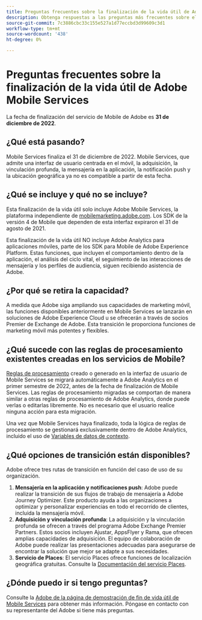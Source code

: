 ```yaml
---
title: Preguntas frecuentes sobre la finalización de la vida útil de Adobe Mobile Services
description: Obtenga respuestas a las preguntas más frecuentes sobre el anuncio de fin de vida útil de Adobe Mobile Services.
source-git-commit: 7c3886cbc33c155e527a1d77eccbd3d99609c3d1
workflow-type: tm+mt
source-wordcount: '438'
ht-degree: 0%

---
```


# Preguntas frecuentes sobre la finalización de la vida útil de Adobe Mobile Services

La fecha de finalización del servicio de Mobile de Adobe es **31 de diciembre de 2022**.

## ¿Qué está pasando?

Mobile Services finaliza el 31 de diciembre de 2022. Mobile Services, que admite una interfaz de usuario centrada en el móvil, la adquisición, la vinculación profunda, la mensajería en la aplicación, la notificación push y la ubicación geográfica ya no es compatible a partir de esta fecha.

## ¿Qué se incluye y qué no se incluye?

Esta finalización de la vida útil solo incluye Adobe Mobile Services, la plataforma independiente de [mobilemarketing.adobe.com](https://mobilemarketing.adobe.com). Los SDK de la versión 4 de Mobile que dependen de esta interfaz expiraron el 31 de agosto de 2021.

Esta finalización de la vida útil NO incluye Adobe Analytics para aplicaciones móviles, parte de los SDK para Mobile de Adobe Experience Platform. Estas funciones, que incluyen el comportamiento dentro de la aplicación, el análisis del ciclo vital, el seguimiento de las interacciones de mensajería y los perfiles de audiencia, siguen recibiendo asistencia de Adobe.

## ¿Por qué se retira la capacidad?

A medida que Adobe siga ampliando sus capacidades de marketing móvil, las funciones disponibles anteriormente en Mobile Services se lanzarán en soluciones de Adobe Experience Cloud u se ofrecerán a través de socios Premier de Exchange de Adobe. Esta transición le proporciona funciones de marketing móvil más potentes y flexibles.

## ¿Qué sucede con las reglas de procesamiento existentes creadas en los servicios de Mobile?

[Reglas de procesamiento](https://experienceleague.adobe.com/docs/analytics/admin/admin-tools/processing-rules/processing-rules.html) creado o generado en la interfaz de usuario de Mobile Services se migrará automáticamente a Adobe Analytics en el primer semestre de 2022, antes de la fecha de finalización de Mobile Services. Las reglas de procesamiento migradas se comportan de manera similar a otras reglas de procesamiento de Adobe Analytics, donde puede verlas o editarlas libremente. No es necesario que el usuario realice ninguna acción para esta migración.

Una vez que Mobile Services haya finalizado, toda la lógica de reglas de procesamiento se gestionará exclusivamente dentro de Adobe Analytics, incluido el uso de [Variables de datos de contexto](https://experienceleague.adobe.com/docs/analytics/implementation/vars/page-vars/contextdata.html?lang=en).

## ¿Qué opciones de transición están disponibles?

Adobe ofrece tres rutas de transición en función del caso de uso de su organización.

1. **Mensajería en la aplicación y notificaciones push**: Adobe puede realizar la transición de sus flujos de trabajo de mensajería a Adobe Journey Optimizer. Este producto ayuda a las organizaciones a optimizar y personalizar experiencias en todo el recorrido de clientes, incluida la mensajería móvil.
1. **Adquisición y vinculación profunda**: La adquisición y la vinculación profunda se ofrecen a través del programa Adobe Exchange Premier Partners. Estos socios incluyen Ajustar, AppsFlyer y Rama, que ofrecen amplias capacidades de adquisición. El equipo de colaboración de Adobe puede realizar las presentaciones adecuadas para asegurarse de encontrar la solución que mejor se adapte a sus necesidades.
1. **Servicio de Places**: El servicio Places ofrece funciones de localización geográfica gratuitas. Consulte la [Documentación del servicio Places](https://experienceleague.adobe.com/docs/places/using/home.html).

## ¿Dónde puedo ir si tengo preguntas?

Consulte la [Adobe de la página de demostración de fin de vida útil de Mobile Services](https://spark.adobe.com/page/C6D30y09zaRpD/) para obtener más información. Póngase en contacto con su representante del Adobe si tiene más preguntas.
